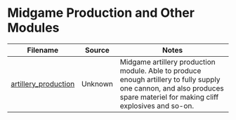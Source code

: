 # Midgame Production and Other Modules

Filename | Source | Notes
--- | --- | ---
[artillery_production](artillery_production.txt) | Unknown | Midgame artillery production module.  Able to produce enough artillery to fully supply one cannon, and also produces spare materiel for making cliff explosives and so-on.